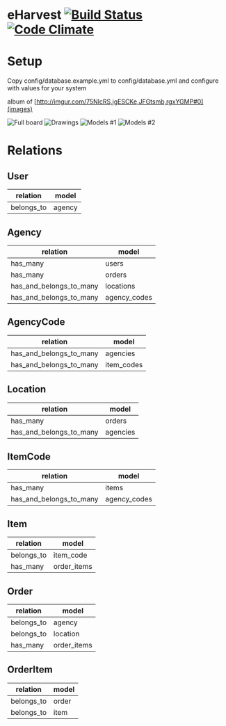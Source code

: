 eHarvest [![Build Status](https://travis-ci.org/thomas-holmes/eHarvest.svg?branch=master)](https://travis-ci.org/thomas-holmes/eHarvest) [![Code Climate](https://codeclimate.com/github/thomas-holmes/eHarvest.png)](https://codeclimate.com/github/thomas-holmes/eHarvest)
=======

# Setup

Copy config/database.example.yml to config/database.yml and configure with values for your system

album of [http://imgur.com/75NlcRS,jgESCKe,JFGtsmb,rgxYGMP#0](images)

![Full board](http://imgur.com/75NlcRS.jpg)
![Drawings](http://imgur.com/jgESCKe.jpg)
![Models #1](http://imgur.com/JFGtsmb.jpg)
![Models #2](http://imgur.com/rgxYGMP.jpg)

# Relations

User
----

| relation | model |
-----------|--------
| belongs_to | agency |

Agency
-----

| relation | model |
-----------|--------
| has_many | users |
| has_many | orders |
| has_and_belongs_to_many | locations |
| has_and_belongs_to_many | agency_codes |

AgencyCode
----------

| relation | model |
-----------|--------
| has_and_belongs_to_many | agencies |
| has_and_belongs_to_many | item_codes |

Location
--------

| relation | model |
-----------|--------
| has_many | orders |
| has_and_belongs_to_many | agencies |

ItemCode
--------

| relation | model |
-----------|--------
| has_many | items |
| has_and_belongs_to_many | agency_codes |

Item
----
| relation | model |
-----------|--------
| belongs_to | item_code |
| has_many | order_items |

Order
-----

| relation | model |
-----------|--------
| belongs_to | agency |
| belongs_to | location |
| has_many | order_items |

OrderItem
---------

| relation | model |
-----------|--------
| belongs_to | order |
| belongs_to | item |

